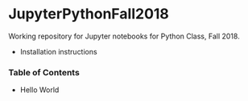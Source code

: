 # JupyterPythonFall2018

Working repository for Jupyter notebooks for Python Class, Fall 2018.

- Installation instructions

### Table of Contents
- Hello World
